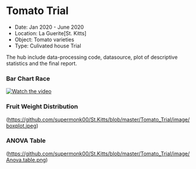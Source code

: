 # Tomato Trial
* Date: 		Jan 2020 - June 2020
* Location:	La Guerite[St. Kitts]
* Object:		Tomato varieties
* Type:		Culivated house Trial

The hub include data-processing code, datasource, plot of descriptive statistics and the final report.


### Bar Chart Race 
[![Watch the video](https://github.com/supermonk00/St.Kitts/blob/master/Tomato_Trial/image/Bar.chart.race.cover.png)](https://github.com/supermonk00/St.Kitts/blob/master/Tomato_Trial/image/Bar.chart.race.cover.png)

### Fruit Weight Distribution
(https://github.com/supermonk00/St.Kitts/blob/master/Tomato_Trial/image/boxplot.jpeg)
### ANOVA Table
(https://github.com/supermonk00/St.Kitts/blob/master/Tomato_Trial/image/Anova.table.png)
